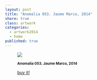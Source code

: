 ```yaml
---
layout: post
title: "Anomalia 053. Jaume Marco, 2014"
share: true
class: artwork
categories:
  - artwork2014
  - home
published: true
---
```


<figure class="text-center">
	<img src="http://www.artinpocket.cat/wp-content/uploads/2014/07/6-anomalia-053-jaume-marco-juliol-2014-watermark.jpg">
	<figcaption>
		<p><small><strong>Anomalia 053. Jaume Marco, 2014</strong></small></p>
		<p><a href="http://www.artinpocket.cat/product/anomalia-053-jaume-marco-2014/" class="btn btn-primary btn-lg"><i class="fa fa-credit-card"></i> buy it!</a></p>
	</figcaption>
</figure>